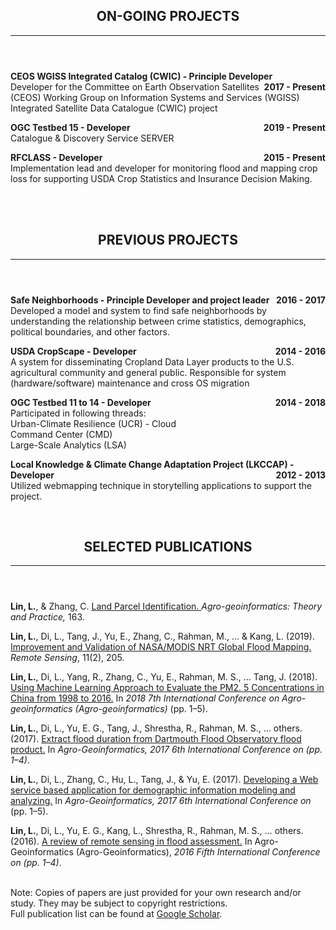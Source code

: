 <header class="entry-header">
<h2 class="entry-title">ON-GOING PROJECTS</h2><hr>
</header>

<p style="text-align:left;"><strong>CEOS WGISS Integrated Catalog (CWIC) - Principle Developer<span style="float:right;">2017 - Present</span></strong><br /> Developer for the Committee on Earth Observation Satellites (CEOS) Working Group on Information Systems and Services (WGISS) Integrated Satellite Data Catalogue (CWIC) project</p>

<p style="text-align:left;"><strong>OGC Testbed 15 - Developer<span style="float:right;">2019 - Present</span></strong><br />Catalogue & Discovery Service SERVER</p>

<p style="text-align:left;"><strong>RFCLASS - Developer<span style="float:right;">2015 - Present</span></strong><br />Implementation lead and developer for monitoring flood and mapping crop loss for supporting USDA Crop Statistics and Insurance Decision Making.</p>
<br>
<br>
 

<header class="entry-header">
<h2 class="entry-title">PREVIOUS PROJECTS</h2><hr>
</header>
<div class="entry-content">

<p style="text-align:left;"><strong>Safe Neighborhoods - Principle Developer and project leader<span style="float:right;">2016 - 2017</span></strong><br />Developed a model and system to find safe neighborhoods by understanding the relationship between crime statistics, demographics, political boundaries, and other factors.</p>

<p style="text-align:left;"><strong>USDA CropScape - Developer<span style="float:right;">2014 - 2016</span></strong><br />A system for disseminating Cropland Data Layer products to the U.S. agricultural community and general public. Responsible for system (hardware/software) maintenance and cross OS migration</p>
  
<p style="text-align:left;"><strong>OGC Testbed 11 to 14 - Developer<span style="float:right;">2014 - 2018</span></strong><br />Participated in following threads: <br />Urban-Climate Resilience (UCR) - Cloud<br />Command Center (CMD)<br />Large-Scale Analytics (LSA)</p>

<p style="text-align:left;"><strong>Local Knowledge & Climate Change Adaptation Project (LKCCAP) - Developer<span style="float:right;">2012 - 2013</span></strong><br />Utilized webmapping technique in storytelling applications to support the project.</p><br>

<header class="entry-header">
<h2 class="entry-title">SELECTED PUBLICATIONS</h2><hr>
</header>
<div class="entry-content"> 


<p style="text-align:left;"><strong>Lin, L.</strong>, & Zhang, C. <a href="/asset/pub/Chapter_LandParcelIdentification.pdf" target="_blank">Land Parcel Identification. </a> <i>Agro-geoinformatics: Theory and Practice,</i> 163. </p>
 
<p style="text-align:left;"><strong>Lin, L.</strong>, Di, L., Tang, J., Yu, E., Zhang, C., Rahman, M., ... & Kang, L. (2019). <a href="/asset/pub/Improvement_and_Validation_of_NASA_MODIS_NRT_Global_Flood_Mapping.pdf" target="_blank">Improvement and Validation of NASA/MODIS NRT Global Flood Mapping. </a><i>Remote Sensing</i>, 11(2), 205.</p>
<p style="text-align:left;"><strong>Lin, L.</strong>, Di, L., Yang, R., Zhang, C., Yu, E., Rahman, M. S., … Tang, J. (2018).<a href="/asset/pub/Using_Machine_Learning_Approach_to_Evaluate_the_PM2. 5_Concentrations_in_China_from_1998_to_2016.pdf" target="_blank"> Using Machine Learning Approach to Evaluate the PM2. 5 Concentrations in China from 1998 to 2016.</a> In <i>2018 7th International Conference on Agro-geoinformatics (Agro-geoinformatics)</i> (pp. 1–5).</p>
<p style="text-align:left;"><strong>Lin, L.</strong>, Di, L., Yu, E. G., Tang, J., Shrestha, R., Rahman, M. S., … others. (2017). <a href="/asset/pub/Extract_flood_duration_from_Dartmouth_Flood_Observatory_flood_product.pdf" target="_blank">Extract flood duration from Dartmouth Flood Observatory flood product.</a> In <i>Agro-Geoinformatics, 2017 6th International Conference on (pp. 1–4)</i>.</p>
<p style="text-align:left;"><strong>Lin, L.</strong>, Di, L., Zhang, C., Hu, L., Tang, J., & Yu, E. (2017). <a href="/asset/pub/Developing_a_Web_service_based_application_for_demographic_information_modeling_and_analyzing.pdf" target="_blank">Developing a Web service based application for demographic information modeling and analyzing.</a> In <i>Agro-Geoinformatics, 2017 6th International Conference on</i> (pp. 1–5).</p>
<p style="text-align:left;"><strong>Lin, L.</strong>, Di, L., Yu, E. G., Kang, L., Shrestha, R., Rahman, M. S., … others. (2016). <a href="/asset/pub/A_review_of_remote_sensing_in_flood_assessment.pdf" target="_blank">A review of remote sensing in flood assessment.</a> In Agro-Geoinformatics (Agro-Geoinformatics), <i>2016 Fifth International Conference on (pp. 1–4)</i>.</p>

<br>
Note: Copies of papers are just provided for your own research and/or study. They may be subject to copyright restrictions.<br>
Full publication list can be found at <a href="https://scholar.google.com/citations?user=Kg99EKkAAAAJ&hl=en">Google Scholar</a>.<br>
